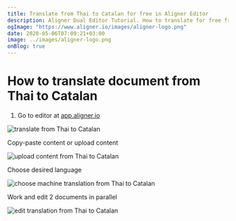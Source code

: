 ```yaml
---
title: Translate from Thai to Catalan for free in Aligner Editor
description: Aligner Dual Editor Tutorial. How to translate for free from Thai to Catalan. Aligner is multilingual document management platform. 
ogImage: "https://www.aligner.io/images/aligner-logo.png"
date: 2020-05-06T07:09:21+03:00
image: ../images/aligner-logo.png
onBlog: true
---
```


# How to translate document from Thai to Catalan

1. Go to editor at [app.aligner.io](https://app.aligner.io "Aligner App web page")

![translate from Thai to Catalan](../aligner-blank-editor.png "translate from Thai to Catalan")

Copy-paste content or upload content

![upload content from Thai to Catalan](../aligner-uploaded-document.png "upload content from Thai to Catalan")

Choose desired language

![choose machine translation from Thai to Catalan](../aligner-language-dropdown.png "choose machine translation from Thai to Catalan")

Work and edit 2 documents in parallel

![edit translation from Thai to Catalan](../aligner-double-sitded-editor.png "edit translation from Thai to Catalan")

